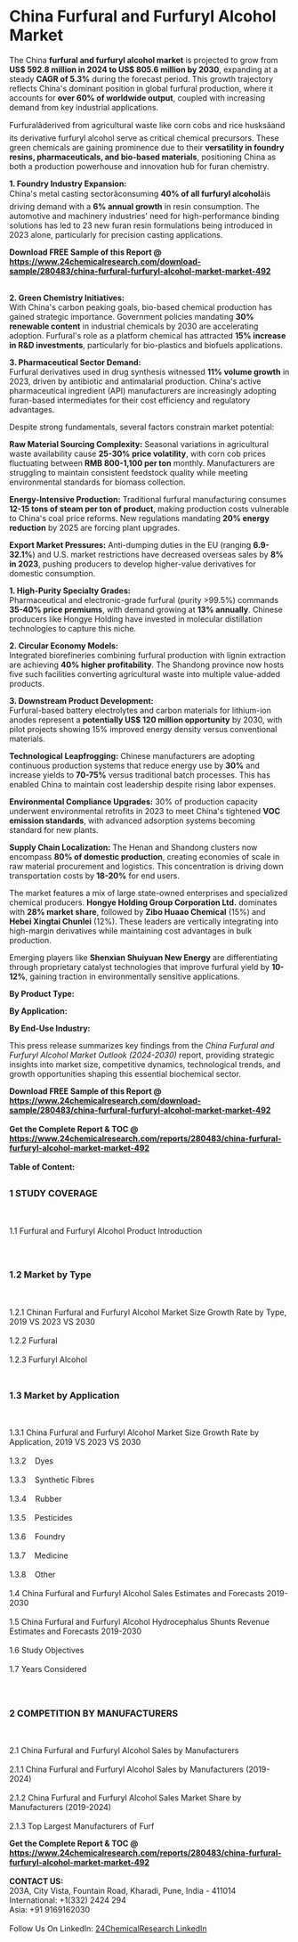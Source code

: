 <h1>China Furfural and Furfuryl Alcohol Market</h1><p>The China <strong>furfural and furfuryl alcohol market</strong> is projected to grow from <strong>US$ 592.8 million in 2024 to US$ 805.6 million by 2030</strong>, expanding at a steady <strong>CAGR of 5.3%</strong> during the forecast period. This growth trajectory reflects China's dominant position in global furfural production, where it accounts for <strong>over 60% of worldwide output</strong>, coupled with increasing demand from key industrial applications.</p><p>Furfuralâderived from agricultural waste like corn cobs and rice husksâand its derivative furfuryl alcohol serve as critical chemical precursors. These green chemicals are gaining prominence due to their <strong>versatility in foundry resins, pharmaceuticals, and bio-based materials</strong>, positioning China as both a production powerhouse and innovation hub for furan chemistry.</p><p><strong>1. Foundry Industry Expansion:</strong><br>
China's metal casting sectorâconsuming <strong>40% of all furfuryl alcohol</strong>âis driving demand with a <strong>6% annual growth</strong> in resin consumption. The automotive and machinery industries' need for high-performance binding solutions has led to 23 new furan resin formulations being introduced in 2023 alone, particularly for precision casting applications.</p><div><b>Download FREE Sample of this Report @ 
            <a href="https://www.24chemicalresearch.com/download-sample/280483/china-furfural-furfuryl-alcohol-market-market-492">
            https://www.24chemicalresearch.com/download-sample/280483/china-furfural-furfuryl-alcohol-market-market-492</a></b></div><br><p><strong>2. Green Chemistry Initiatives:</strong><br>
With China's carbon peaking goals, bio-based chemical production has gained strategic importance. Government policies mandating <strong>30% renewable content</strong> in industrial chemicals by 2030 are accelerating adoption. Furfural's role as a platform chemical has attracted <strong>15% increase in R&amp;D investments</strong>, particularly for bio-plastics and biofuels applications.</p><p><strong>3. Pharmaceutical Sector Demand:</strong><br>
Furfural derivatives used in drug synthesis witnessed <strong>11% volume growth</strong> in 2023, driven by antibiotic and antimalarial production. China's active pharmaceutical ingredient (API) manufacturers are increasingly adopting furan-based intermediates for their cost efficiency and regulatory advantages.</p><p>Despite strong fundamentals, several factors constrain market potential:</p><p><strong>Raw Material Sourcing Complexity:</strong>  
Seasonal variations in agricultural waste availability cause <strong>25-30% price volatility</strong>, with corn cob prices fluctuating between <strong>RMB 800-1,100 per ton</strong> monthly. Manufacturers are struggling to maintain consistent feedstock quality while meeting environmental standards for biomass collection.</p><p><strong>Energy-Intensive Production:</strong>  
Traditional furfural manufacturing consumes <strong>12-15 tons of steam per ton of product</strong>, making production costs vulnerable to China's coal price reforms. New regulations mandating <strong>20% energy reduction</strong> by 2025 are forcing plant upgrades.</p><p><strong>Export Market Pressures:</strong>  
Anti-dumping duties in the EU (ranging <strong>6.9-32.1%</strong>) and U.S. market restrictions have decreased overseas sales by <strong>8% in 2023</strong>, pushing producers to develop higher-value derivatives for domestic consumption.</p><p><strong>1. High-Purity Specialty Grades:</strong><br>
Pharmaceutical and electronic-grade furfural (purity &gt;99.5%) commands <strong>35-40% price premiums</strong>, with demand growing at <strong>13% annually</strong>. Chinese producers like Hongye Holding have invested in molecular distillation technologies to capture this niche.</p><p><strong>2. Circular Economy Models:</strong><br>
Integrated biorefineries combining furfural production with lignin extraction are achieving <strong>40% higher profitability</strong>. The Shandong province now hosts five such facilities converting agricultural waste into multiple value-added products.</p><p><strong>3. Downstream Product Development:</strong><br>
Furfural-based battery electrolytes and carbon materials for lithium-ion anodes represent a <strong>potentially US$ 120 million opportunity</strong> by 2030, with pilot projects showing 15% improved energy density versus conventional materials.</p><p><strong>Technological Leapfrogging:</strong>  
Chinese manufacturers are adopting continuous production systems that reduce energy use by <strong>30%</strong> and increase yields to <strong>70-75%</strong> versus traditional batch processes. This has enabled China to maintain cost leadership despite rising labor expenses.</p><p><strong>Environmental Compliance Upgrades:</strong>  
30% of production capacity underwent environmental retrofits in 2023 to meet China's tightened <strong>VOC emission standards</strong>, with advanced adsorption systems becoming standard for new plants.</p><p><strong>Supply Chain Localization:</strong>  
The Henan and Shandong clusters now encompass <strong>80% of domestic production</strong>, creating economies of scale in raw material procurement and logistics. This concentration is driving down transportation costs by <strong>18-20%</strong> for end users.</p><p>The market features a mix of large state-owned enterprises and specialized chemical producers. <strong>Hongye Holding Group Corporation Ltd.</strong> dominates with <strong>28% market share</strong>, followed by <strong>Zibo Huaao Chemical</strong> (15%) and <strong>Hebei Xingtai Chunlei</strong> (12%). These leaders are vertically integrating into high-margin derivatives while maintaining cost advantages in bulk production.</p><p>Emerging players like <strong>Shenxian Shuiyuan New Energy</strong> are differentiating through proprietary catalyst technologies that improve furfural yield by <strong>10-12%</strong>, gaining traction in environmentally sensitive applications.</p><p><strong>By Product Type:</strong></p><p><strong>By Application:</strong></p><p><strong>By End-Use Industry:</strong></p><p>This press release summarizes key findings from the <em>China Furfural and Furfuryl Alcohol Market Outlook (2024-2030)</em> report, providing strategic insights into market size, competitive dynamics, technological trends, and growth opportunities shaping this essential biochemical sector.</p><div><b>Download FREE Sample of this Report @ 
            <a href="https://www.24chemicalresearch.com/download-sample/280483/china-furfural-furfuryl-alcohol-market-market-492">
            https://www.24chemicalresearch.com/download-sample/280483/china-furfural-furfuryl-alcohol-market-market-492</a></b></div><br><div><b>Get the Complete Report & TOC @ 
            <a href="https://www.24chemicalresearch.com/reports/280483/china-furfural-furfuryl-alcohol-market-market-492">
            https://www.24chemicalresearch.com/reports/280483/china-furfural-furfuryl-alcohol-market-market-492</a></b></div><br>
            <b>Table of Content:</b><p><h2><span style="font-size:16px"><strong>1 STUDY COVERAGE</strong></span></h2><br />
<p>1.1 Furfural and Furfuryl Alcohol Product Introduction</p><br />
<h2><span style="font-size:16px"><strong>1.2 Market by Type</strong></span></h2><br />
<p>1.2.1 Chinan Furfural and Furfuryl Alcohol Market Size Growth Rate by Type, 2019 VS 2023 VS 2030<br /><br />
1.2.2 Furfural&nbsp;&nbsp; &nbsp;<br /><br />
1.2.3 Furfuryl Alcohol<br /><br />
<h2><span style="font-size:16px"><strong>1.3 Market by Application</strong></span></h2><br />
<p>1.3.1 China Furfural and Furfuryl Alcohol Market Size Growth Rate by Application, 2019 VS 2023 VS 2030<br /><br />
1.3.2&nbsp;&nbsp; &nbsp;Dyes<br /><br />
1.3.3&nbsp;&nbsp; &nbsp;Synthetic Fibres<br /><br />
1.3.4&nbsp;&nbsp; &nbsp;Rubber<br /><br />
1.3.5&nbsp;&nbsp; &nbsp;Pesticides<br /><br />
1.3.6&nbsp;&nbsp; &nbsp;Foundry<br /><br />
1.3.7&nbsp;&nbsp; &nbsp;Medicine<br /><br />
1.3.8&nbsp;&nbsp; &nbsp;Other<br /><br />
1.4 China Furfural and Furfuryl Alcohol Sales Estimates and Forecasts 2019-2030<br /><br />
1.5 China Furfural and Furfuryl Alcohol Hydrocephalus Shunts Revenue Estimates and Forecasts 2019-2030<br /><br />
1.6 Study Objectives<br /><br />
1.7 Years Considered</p><br />
<h2><span style="font-size:16px"><strong>2 COMPETITION BY MANUFACTURERS</strong></span></h2><br />
<p>2.1 China Furfural and Furfuryl Alcohol Sales by Manufacturers<br /><br />
2.1.1 China Furfural and Furfuryl Alcohol Sales by Manufacturers (2019-2024)<br /><br />
2.1.2 China Furfural and Furfuryl Alcohol Sales Market Share by Manufacturers (2019-2024)<br /><br />
2.1.3 Top Largest Manufacturers of Furf</p><div><b>Get the Complete Report & TOC @ 
            <a href="https://www.24chemicalresearch.com/reports/280483/china-furfural-furfuryl-alcohol-market-market-492">
            https://www.24chemicalresearch.com/reports/280483/china-furfural-furfuryl-alcohol-market-market-492</a></b></div><br><b>CONTACT US:</b><br>
            203A, City Vista, Fountain Road, Kharadi, Pune, India - 411014<br>
            International: +1(332) 2424 294<br>
            Asia: +91 9169162030 <br><br>
            Follow Us On LinkedIn: <a href="https://www.linkedin.com/company/24chemicalresearch/">24ChemicalResearch LinkedIn</a>